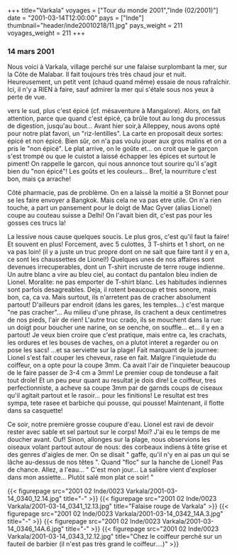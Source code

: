 +++
title="Varkala"
voyages = ["Tour du monde 2001","Inde (02/2001)"]
date = "2001-03-14T12:00:00"
pays = ["Inde"]
thumbnail="header/inde20010218/11.jpg"
pays_weight = 211
voyages_weight = 211
+++
### 14 mars 2001

Nous voici à Varkala, village perché sur une falaise surplombant la mer, sur 
la Côte de Malabar. Il fait toujours très très chaud jour et nuit. Heureusement, 
un petit vent (chaud quand même) essaie de nous rafraîchir. Ici, il n'y a RIEN 
à faire, sauf admirer la mer qui s'étale sous nos yeux à perte de vue.

vers le sud, plus c'est épicé (cf. mésaventure à Mangalore). Alors, on fait 
attention, parce que quand c'est épicé, ça brûle tout au long du processus de 
digestion, jusqu'au bout... Avant hier soir,à Alleppey, nous avons opté pour 
notre plat favori, un "riz-lentilles". La carte en proposait deux sortes: épicé 
et non épicé. Bien sûr, on n'a pas voulu jouer aux gros malins et on a pris 
le "non épicé". Le plat arrive, on le goûte et... on croit que le garçon s'est 
trompé ou que le cuistot a laissé échapper les épices et surtout le piment! 
On rappelle le garcon, qui nous annonce tout sourire qu'il s'agit bien du "non 
épicé"! Les goûts et les couleurs... Bref, la nourriture c'est bon, mais ça 
arrache!

Côté pharmacie, pas de problème. On en a laissé la moitié a St Bonnet pour 
se les faire envoyer a Bangkok. Mais cela ne va pas etre utile. On n'a rien 
touche, a part un pansement pour le doigt de Mac Gyver (alias Lionel) coupe 
au couteau suisse a Delhi! On l'avait bien dit, c'est pas pour les gosses ces 
trucs la!

La lessive nous cause quelques soucis. Le plus gros, c'est qu'il faut la faire! 
Et souvent en plus! Forcement, avec 5 culottes, 3 T-shirts et 1 short, on ne 
va pas loin! (il y a juste un truc propre dont on ne sait que faire tant il 
y en a, ce sont les chaussettes de Lionel!) Quelques unes de nos affaires sont 
devenues irrecuperables, dont un T-shirt incruste de terre rouge indienne. Un 
autre blanc a vire au bleu ciel, au contact du pantalon bleu indien de Lionel. 
Moralite: ne pas emporter de T-shirt blanc. Les habitudes indiennes sont parfois 
desagreables. Deja, il rotent beaucoup et tres sonore, mais bon, ca, ca va. 
Mais surtout, ils n'arretent pas de cracher absolument partout! D'ailleurs par 
endroit (dans les gares, les temples...) c'est marque "ne pas cracher"... Au 
milieu d'une phrase, ils crachent a deux centimetres de nos pieds, l'air de 
rien! L'autre truc crado, ils se mouchent dans la rue: un doigt pour boucher 
une narine, on se oenche, on souffle... et... il y en a partout! Je veux bien 
croire que c'est pratique, mais entre ca, les crachats, les ordures et les bouses 
de vaches, on a plutot interet a regarder ou on pose les sacs! ...et sa serviette 
sur la plage! Fait marquant de la journee: Lionel s'est fait couper les cheveux, 
rase en fait. Malgre l'inquietude du coiffeur, on a opte pour la coupe 3mm. 
Ca avait l'air de l'inquieter beaucoup de le faire passer de 3-4 cm a 3mm! Le 
premier coup de tondeuse a fait tout drole! Et un peu peur quant au resultat 
je dois dire! Le coiffeur, tres perfectionniste, a acheve sa coupe 3mm par de 
garnds coups de ciseaux qu'il agitait partout et le rasoir... pour les finitions! 
Le resultat est tres sympa, tete rasee et barbiche qui pousse, qui pousse! Maintenant, 
il flotte dans sa casquette! 

Ce soir, notre première grosse coupure d'eau. Lionel est ravi de devoir rester 
avec sable et sel partout sur le corps! Moi? J'ai eu le temps de me doucher 
avant. Ouf! Sinon, allonges sur la plage, nous observions les oiseaux volant 
partout autour de nous: des corbeaux indiens à tête grise et des genres d'aigles 
de mer. On se disait " gaffe, qu'il n'y en ai pas un qui se lâche au-dessus 
de nos têtes ". Quand "floc" sur la hanche de Lionel! Pas de chance. Allez, 
a l'eau... " C'est mon jour... La salière vient d'exploser dans mon assiette... 
Plutôt salé mon plat ce soir! "


<div id="TOTO">{{< figurepage src="2001 02 Inde/0023 Varkala/2001-03-14_0340_12.14.jpg" title="-"  >}}
{{< figurepage src="2001 02 Inde/0023 Varkala/2001-03-14_0341_12.13.jpg" title="Falaise rouge de Varkala"  >}}
{{< figurepage src="2001 02 Inde/0023 Varkala/2001-03-14_0342_14A.3.jpg" title="-"  >}}
{{< figurepage src="2001 02 Inde/0023 Varkala/2001-03-14_0346_14A.6.jpg" title="-"  >}}
{{< figurepage src="2001 02 Inde/0023 Varkala/2001-03-14_0343_12.12.jpg" title="Chez le coiffeur perché sur un fauteil de barbier (il n'est pas très grand le coiffeur....)"  >}}
</DIV>

